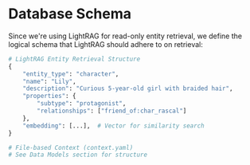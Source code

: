 # Database Schema

Since we're using LightRAG for read-only entity retrieval, we define the logical schema that LightRAG should adhere to on retrieval:

```python
# LightRAG Entity Retrieval Structure
{
    "entity_type": "character",
    "name": "Lily",
    "description": "Curious 5-year-old girl with braided hair",
    "properties": {
        "subtype": "protagonist",
        "relationships": ["friend_of:char_rascal"]
    },
    "embedding": [...],  # Vector for similarity search
}

# File-based Context (context.yaml)
# See Data Models section for structure
```
